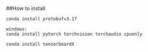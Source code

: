 ##How to install
```
conda install protobuf=3.17

windows:
conda install pytorch torchvision torchaudio cpuonly

conda install tensorboardX
```


